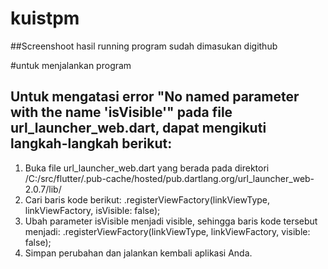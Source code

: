 # kuistpm
##Screenshoot hasil running program sudah dimasukan digithub


#untuk menjalankan program
## Untuk mengatasi error "No named parameter with the name 'isVisible'" pada file url_launcher_web.dart, dapat mengikuti langkah-langkah berikut:
1. Buka file url_launcher_web.dart yang berada pada direktori /C:/src/flutter/.pub-cache/hosted/pub.dartlang.org/url_launcher_web-2.0.7/lib/
2. Cari baris kode berikut:
   .registerViewFactory(linkViewType, linkViewFactory, isVisible: false);
3. Ubah parameter isVisible menjadi visible, sehingga baris kode tersebut menjadi:
   .registerViewFactory(linkViewType, linkViewFactory, visible: false);
4. Simpan perubahan dan jalankan kembali aplikasi Anda.

